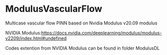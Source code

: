# ModulusVascularFlow
Multicase vascular flow PINN based on Nvidia Modulus v20.09 modulus

NVIDIA Modulus:https://docs.nvidia.com/deeplearning/modulus/modulus-v2209/index.html#undefined

Codes extention from NVIDIA Modulus can be found in folder ModulusDL
